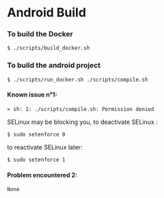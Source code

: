 # Android Build

### To build the Docker

    $ ./scripts/build_docker.sh

### To build the android project

    $ ./scripts/run_docker.sh ./scripts/compile.sh

#### Known issue n°1:

    > sh: 1: ./scripts/compile.sh: Permission denied

SELinux may be blocking you, to deactivate SELinux :

    $ sudo setenforce 0

to reactivate SELinux later:

    $ sudo setenforce 1

#### Problem encountered 2:
    None
